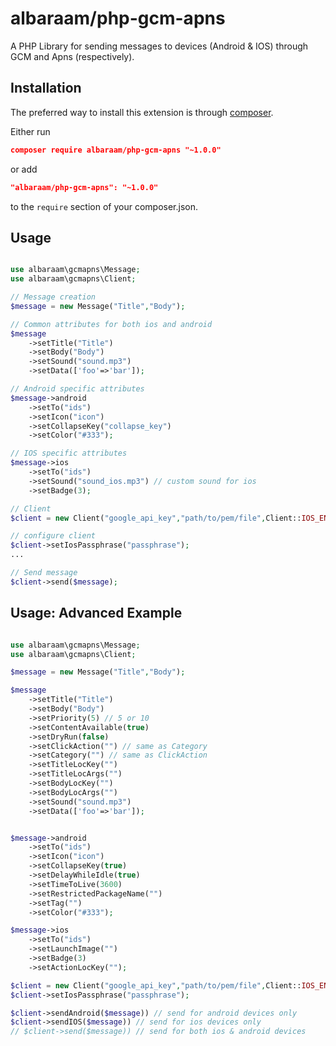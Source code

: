 # albaraam/php-gcm-apns

A PHP Library for sending messages to devices (Android & IOS) through GCM and Apns (respectively).


Installation
-------------

The preferred way to install this extension is through [composer](http://getcomposer.org/download/).

Either run

```json
composer require albaraam/php-gcm-apns "~1.0.0"
```

or add

```json
"albaraam/php-gcm-apns": "~1.0.0"
```

to the `require` section of your composer.json.


Usage
------------

```php

use albaraam\gcmapns\Message;
use albaraam\gcmapns\Client;

// Message creation
$message = new Message("Title","Body");

// Common attributes for both ios and android
$message
	->setTitle("Title")
	->setBody("Body")
	->setSound("sound.mp3")
	->setData(['foo'=>'bar']);

// Android specific attributes
$message->android
	->setTo("ids")
	->setIcon("icon")
	->setCollapseKey("collapse_key")
	->setColor("#333");

// IOS specific attributes
$message->ios
	->setTo("ids")
	->setSound("sound_ios.mp3") // custom sound for ios
	->setBadge(3);

// Client
$client = new Client("google_api_key","path/to/pem/file",Client::IOS_ENVIRONMENT_SANDBOX);

// configure client
$client->setIosPassphrase("passphrase");
...

// Send message
$client->send($message);

```


Usage: Advanced Example
-----------------------

```php

use albaraam\gcmapns\Message;
use albaraam\gcmapns\Client;

$message = new Message("Title","Body");

$message
	->setTitle("Title")
	->setBody("Body")
	->setPriority(5) // 5 or 10
	->setContentAvailable(true)
	->setDryRun(false)
	->setClickAction("") // same as Category
	->setCategory("") // same as ClickAction
	->setTitleLocKey("")
	->setTitleLocArgs("")
	->setBodyLocKey("")
	->setBodyLocArgs("")
	->setSound("sound.mp3")
	->setData(['foo'=>'bar']);


$message->android
	->setTo("ids")
	->setIcon("icon")
	->setCollapseKey(true)
	->setDelayWhileIdle(true)
	->setTimeToLive(3600)
	->setRestrictedPackageName("")
	->setTag("")
	->setColor("#333");

$message->ios
	->setTo("ids")
	->setLaunchImage("")
	->setBadge(3)
	->setActionLocKey("");

$client = new Client("google_api_key","path/to/pem/file",Client::IOS_ENVIRONMENT_SANDBOX);
$client->setIosPassphrase("passphrase");

$client->sendAndroid($message)) // send for android devices only
$client->sendIOS($message)) // send for ios devices only
// $client->send($message)) // send for both ios & android devices

```
